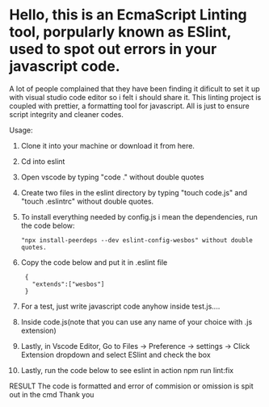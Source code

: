 #  Hello, this is an EcmaScript Linting tool, porpularly known as ESlint, used to spot out errors in your javascript code. 
  A lot of people complained that they have been finding it dificult to set it up with visual studio code editor so i felt i should share it.
 This linting project is coupled with prettier, a formatting tool for javascript. All is just to ensure script integrity 
and cleaner codes.

Usage:
1. Clone it into your machine or download it from here.
2. Cd into eslint
3. Open vscode by typing "code ." without double quotes
4. Create two files in the eslint directory by typing "touch code.js" and "touch .eslintrc" without double quotes.
5. To install everything needed by config.js i mean the dependencies, run the code below:

       "npx install-peerdeps --dev eslint-config-wesbos" without double quotes.
       
6. Copy the code below and put it in .eslint file

        {
          "extends":["wesbos"]
        }

7. For a test, just write javascript code anyhow inside test.js.... 
8. Inside code.js(note that you can use any name of your choice with .js extension)
9. Lastly, in Vscode Editor, Go to Files -> Preference -> settings -> Click Extension dropdown and select ESlint and check the box
9. Lastly, run the code below to see eslint in action
           npm run lint:fix
           
 RESULT 
 The code is formatted and error of commision or omission is spit out in the cmd
  Thank you


